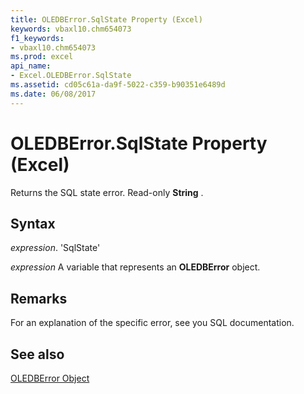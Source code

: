 ```yaml
---
title: OLEDBError.SqlState Property (Excel)
keywords: vbaxl10.chm654073
f1_keywords:
- vbaxl10.chm654073
ms.prod: excel
api_name:
- Excel.OLEDBError.SqlState
ms.assetid: cd05c61a-da9f-5022-c359-b90351e6489d
ms.date: 06/08/2017
---
```



# OLEDBError.SqlState Property (Excel)

Returns the SQL state error. Read-only  **String** .


## Syntax

 _expression_. 'SqlState'

 _expression_ A variable that represents an **OLEDBError** object.


## Remarks

For an explanation of the specific error, see you SQL documentation.


## See also


[OLEDBError Object](Excel.OLEDBError.md)

